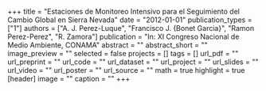 +++
title = "Estaciones de Monitoreo Intensivo para el Seguimiento del Cambio Global en Sierra Nevada"
date = "2012-01-01"
publication_types = ["1"]
authors = ["A. J. Perez-Luque", "Francisco J. {Bonet Garcia}", "Ramon Perez-Perez", "R. Zamora"]
publication = "In: XI Congreso Nacional de Medio Ambiente, CONAMA"
abstract = ""
abstract_short = ""
image_preview = ""
selected = false
projects = []
tags = []
url_pdf = ""
url_preprint = ""
url_code = ""
url_dataset = ""
url_project = ""
url_slides = ""
url_video = ""
url_poster = ""
url_source = ""
math = true
highlight = true
[header]
image = ""
caption = ""
+++
